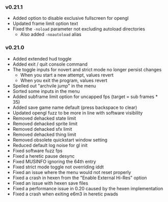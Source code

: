 ### v0.21.1
- Added option to disable exclusive fullscreen for opengl
- Updated frame limit option text
- Fixed the `-noload` parameter not excluding autoload directories
  - Also added `-noautoload` alias

### v0.21.0
- Added extended hud toggle
- Added exit / quit console command
- The toggle inputs for novert and strict mode no longer persist changes
  - When you start a new attempt, values revert
  - When you exit the program, values revert
- Spelled out "archvile jump" in the menu
- Sorted some inputs in the menu
- Added subframe limit option for uncapped fps (target = sub frames * 35)
- Added save game name default (press backspace to clear)
- Updated opengl fuzz to be more in line with software visibility
- Removed dehacked state limit
- Removed dehacked sprite limit
- Removed dehacked sfx limit
- Removed dehacked thing limit
- Removed obsolete quickstart window setting
- Reduced default log noise for gl init
- Fixed software fuzz fps
- Fixed a heretic pause desync
- Fixed MUSINFO ignoring the 64th entry
- Fixed strict mode toggle not overriding iddt
- Fixed an issue where the menu would not reset properly
- Fixed a crash in hexen from the "Enable External Hi-Res" option
- Fixed an issue with hexen save files
- Fixed a performance issue in 0.20 caused by the hexen implementation
- Fixed a crash when exiting e6m3 in heretic pwads
